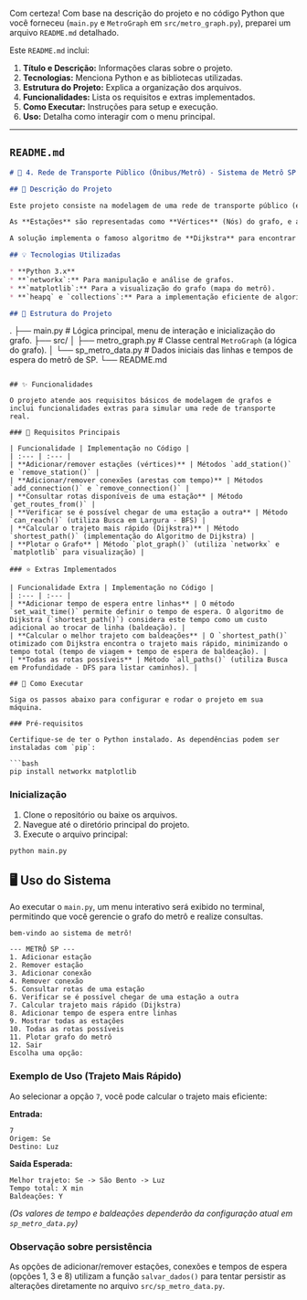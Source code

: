 Com certeza\! Com base na descrição do projeto e no código Python que você forneceu (`main.py` e `MetroGraph` em `src/metro_graph.py`), preparei um arquivo `README.md` detalhado.

Este `README.md` inclui:

1.  **Título e Descrição:** Informações claras sobre o projeto.
2.  **Tecnologias:** Menciona Python e as bibliotecas utilizadas.
3.  **Estrutura do Projeto:** Explica a organização dos arquivos.
4.  **Funcionalidades:** Lista os requisitos e extras implementados.
5.  **Como Executar:** Instruções para setup e execução.
6.  **Uso:** Detalha como interagir com o menu principal.

-----

## `README.md`

```markdown
# 🚉 4. Rede de Transporte Público (Ônibus/Metrô) - Sistema de Metrô SP

## 📌 Descrição do Projeto

Este projeto consiste na modelagem de uma rede de transporte público (especificamente, o Metrô de São Paulo) utilizando a teoria de grafos.

As **Estações** são representadas como **Vértices** (Nós) do grafo, e as **Conexões** entre as estações (os trechos de linha) são as **Arestas**. O **Peso** de cada aresta é o tempo de viagem (em minutos) entre as estações.

A solução implementa o famoso algoritmo de **Dijkstra** para encontrar o trajeto mais rápido entre duas estações, considerando o tempo de viagem e o tempo de espera para baldeações (troca de linhas).

## 💡 Tecnologias Utilizadas

* **Python 3.x**
* **`networkx`:** Para manipulação e análise de grafos.
* **`matplotlib`:** Para a visualização do grafo (mapa do metrô).
* **`heapq` e `collections`:** Para a implementação eficiente de algoritmos de grafo (Dijkstra e BFS).

## 📂 Estrutura do Projeto

```

.
├── main.py                   \# Lógica principal, menu de interação e inicialização do grafo.
├── src/
│   ├── metro_graph.py        \# Classe central `MetroGraph` (a lógica do grafo).
│   └── sp_metro_data.py      \# Dados iniciais das linhas e tempos de espera do metrô de SP.
└── README.md

````

## ✨ Funcionalidades

O projeto atende aos requisitos básicos de modelagem de grafos e inclui funcionalidades extras para simular uma rede de transporte real.

### 🎯 Requisitos Principais

| Funcionalidade | Implementação no Código |
| :--- | :--- |
| **Adicionar/remover estações (vértices)** | Métodos `add_station()` e `remove_station()` |
| **Adicionar/remover conexões (arestas com tempo)** | Métodos `add_connection()` e `remove_connection()` |
| **Consultar rotas disponíveis de uma estação** | Método `get_routes_from()` |
| **Verificar se é possível chegar de uma estação a outra** | Método `can_reach()` (utiliza Busca em Largura - BFS) |
| **Calcular o trajeto mais rápido (Dijkstra)** | Método `shortest_path()` (implementação do Algoritmo de Dijkstra) |
| **Plotar o Grafo** | Método `plot_graph()` (utiliza `networkx` e `matplotlib` para visualização) |

### ⭐ Extras Implementados

| Funcionalidade Extra | Implementação no Código |
| :--- | :--- |
| **Adicionar tempo de espera entre linhas** | O método `set_wait_time()` permite definir o tempo de espera. O algoritmo de Dijkstra (`shortest_path()`) considera este tempo como um custo adicional ao trocar de linha (baldeação). |
| **Calcular o melhor trajeto com baldeações** | O `shortest_path()` otimizado com Dijkstra encontra o trajeto mais rápido, minimizando o tempo total (tempo de viagem + tempo de espera de baldeação). |
| **Todas as rotas possíveis** | Método `all_paths()` (utiliza Busca em Profundidade - DFS para listar caminhos). |

## 🚀 Como Executar

Siga os passos abaixo para configurar e rodar o projeto em sua máquina.

### Pré-requisitos

Certifique-se de ter o Python instalado. As dependências podem ser instaladas com `pip`:

```bash
pip install networkx matplotlib
````

### Inicialização

1.  Clone o repositório ou baixe os arquivos.
2.  Navegue até o diretório principal do projeto.
3.  Execute o arquivo principal:

<!-- end list -->

```bash
python main.py
```

## 🖥️ Uso do Sistema

Ao executar o `main.py`, um menu interativo será exibido no terminal, permitindo que você gerencie o grafo do metrô e realize consultas.

```
bem-vindo ao sistema de metrô!

--- METRÔ SP ---
1. Adicionar estação
2. Remover estação
3. Adicionar conexão
4. Remover conexão
5. Consultar rotas de uma estação
6. Verificar se é possível chegar de uma estação a outra
7. Calcular trajeto mais rápido (Dijkstra)
8. Adicionar tempo de espera entre linhas
9. Mostrar todas as estações
10. Todas as rotas possíveis
11. Plotar grafo do metrô
12. Sair
Escolha uma opção:
```

### Exemplo de Uso (Trajeto Mais Rápido)

Ao selecionar a opção `7`, você pode calcular o trajeto mais eficiente:

**Entrada:**

```
7
Origem: Se
Destino: Luz
```

**Saída Esperada:**

```
Melhor trajeto: Se -> São Bento -> Luz
Tempo total: X min
Baldeações: Y
```

*(Os valores de tempo e baldeações dependerão da configuração atual em `sp_metro_data.py`)*

### Observação sobre persistência

As opções de adicionar/remover estações, conexões e tempos de espera (opções 1, 3 e 8) utilizam a função `salvar_dados()` para tentar persistir as alterações diretamente no arquivo `src/sp_metro_data.py`.

```
```